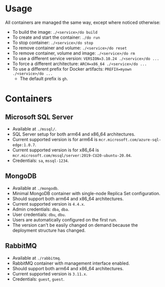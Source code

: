 # Usage
All containers are managed the same way, except where noticed otherwise:
- To build the image: `./<service>/do build`
- To create and start the container: `./do run`
- To stop container: `./<service>/do stop`
- To remove container and volume: `./<service>/do reset`
- To remove container, volume and image: `./<service>/do rm`
- To use a different service version: `VERSION=3.10.24 ./<service>/do ...`
- To force a different architecture: `ARCH=x86_64 ./<service>/do ...`
- To use a different prefix for Docker artifacts: `PREFIX=myown ./<service>/do ...`
  - The default prefix is `gh`.

# Containers

## Microsoft SQL Server
- Available at `./mssql/`.
- SQL Server setup for both arm64 and x86\_64 architectures.
- Current supported version is for arm64 is `mcr.microsoft.com/azure-sql-edge:1.0.7`.
- Current supported version is for x86\_64 is `mcr.microsoft.com/mssql/server:2019-CU20-ubuntu-20.04`.
- Credentials: `sa`, `mssql-1234`.


## MongoDB
- Available at `./mongodb`.
- Minimal MongoDB container with single-node Replica Set configuration.
- Should support both arm64 and x86\_64 architectures.
- Current supported version is `4.4.x`.
- Admin credentials: `dba`, `dba`.
- User credentials: `dbu`, `dbu`.
- Users are automatically configured on the first run.
- The version can't be easily changed on demand because the deployment
  structure has changed.

## RabbitMQ
- Available at `./rabbitmq`.
- RabbitMQ container with management interface enabled.
- Should support both arm64 and x86\_64 architectures.
- Current supported version is `3.11.x`.
- Credentials: `guest`, `guest`.